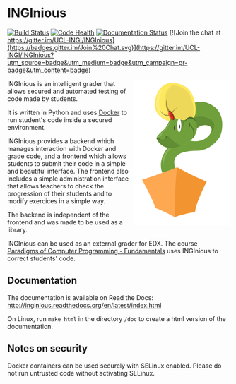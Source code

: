 INGInious
=========

[![Build Status](https://travis-ci.org/UCL-INGI/INGInious.svg?branch=master)](https://travis-ci.org/UCL-INGI/INGInious)
[![Code Health](https://landscape.io/github/UCL-INGI/INGInious/master/landscape.svg?style=flat)](https://landscape.io/github/UCL-INGI/INGInious/master)
[![Documentation Status](https://readthedocs.org/projects/inginious/badge/?version=latest)](https://readthedocs.org/projects/inginious/?badge=latest)
[![Join the chat at https://gitter.im/UCL-INGI/INGInious](https://badges.gitter.im/Join%20Chat.svg)](https://gitter.im/UCL-INGI/INGInious?utm_source=badge&utm_medium=badge&utm_campaign=pr-badge&utm_content=badge)

<img align="right" src="inginious/frontend/common/static/images/logo.png" alt="logo">

INGInious is an intelligent grader that allows secured and automated testing of code made by students.

It is written in Python and uses [Docker](https://www.docker.com/) to run student's code inside a secured environment.

INGInious provides a backend which manages interaction with Docker and grade code, and a frontend which allows students to submit their code in a simple and beautiful interface. The frontend also includes a simple administration interface that allows teachers to check the progression of their students and to modify exercices in a simple way.

The backend is independent of the frontend and was made to be used as a library.

INGInious can be used as an external grader for EDX. The course [Paradigms of Computer Programming - Fundamentals](https://www.edx.org/course/louvainx/louvainx-louv1-1x-paradigms-computer-2751) 
uses INGInious to correct students' code.

Documentation
-------------

The documentation is available on Read the Docs: http://inginious.readthedocs.org/en/latest/index.html

On Linux, run `make html` in the directory `/doc` to create a html version of the documentation.


Notes on security
-----------------

Docker containers can be used securely with SELinux enabled. Please do not run untrusted code without activating SELinux.
